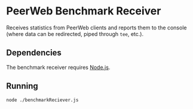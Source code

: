 PeerWeb Benchmark Receiver
==========================

Receives statistics from PeerWeb clients and reports them to the console (where
data can be redirected, piped through `tee`, etc.).

Dependencies
------------

The benchmark receiver requires [Node.js][node].

Running
-------

```sh
node ./benchmarkReciever.js
```

[node]: http://nodejs.org/
